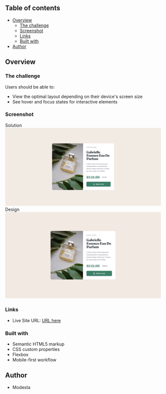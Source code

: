 ## Table of contents

- [Overview](#overview)
  - [The challenge](#the-challenge)
  - [Screenshot](#screenshot)
  - [Links](#links)
  - [Built with](#built-with)
- [Author](#author)

## Overview

### The challenge

Users should be able to:

- View the optimal layout depending on their device's screen size
- See hover and focus states for interactive elements

### Screenshot
Solution
![SOLUTION](./Product%20preview%20card%20component%20-%2028_06_2022%2010_57_54.png)
Design
![DESIGN](./design/desktop-design.jpg)

### Links

- Live Site URL: [URL here](https://modesta2277.github.io/product-preview-card-component/)

### Built with

- Semantic HTML5 markup
- CSS custom properties
- Flexbox
- Mobile-first workflow

## Author

- Modesta
